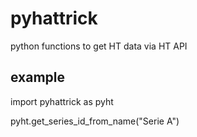 # pyhattrick
python functions to get HT data via HT API

## example
import pyhattrick as pyht

pyht.get_series_id_from_name("Serie A")